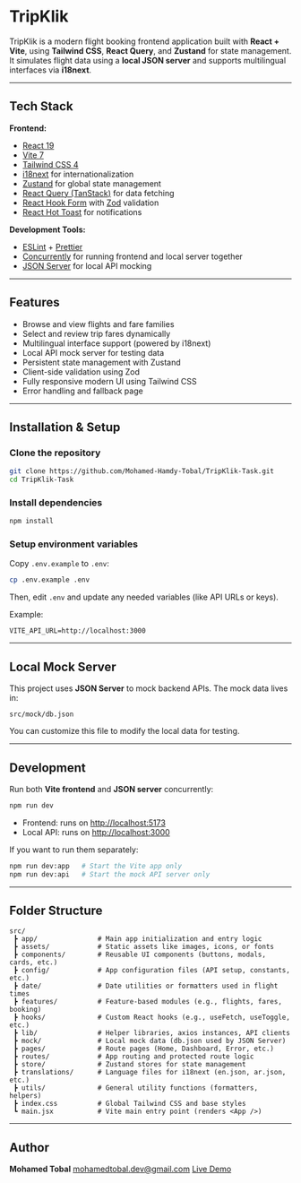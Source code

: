 #  TripKlik

TripKlik is a modern flight booking frontend application built with **React + Vite**, using **Tailwind CSS**, **React Query**, and **Zustand** for state management.
It simulates flight data using a **local JSON server** and supports multilingual interfaces via **i18next**.

---

## Tech Stack

**Frontend:**

* [React 19](https://react.dev/)
* [Vite 7](https://vitejs.dev/)
* [Tailwind CSS 4](https://tailwindcss.com/)
* [i18next](https://www.i18next.com/) for internationalization
* [Zustand](https://github.com/pmndrs/zustand) for global state management
* [React Query (TanStack)](https://tanstack.com/query/latest) for data fetching
* [React Hook Form](https://react-hook-form.com/) with [Zod](https://zod.dev/) validation
* [React Hot Toast](https://react-hot-toast.com/) for notifications

**Development Tools:**

* [ESLint](https://eslint.org/) + [Prettier](https://prettier.io/)
* [Concurrently](https://www.npmjs.com/package/concurrently) for running frontend and local server together
* [JSON Server](https://github.com/typicode/json-server) for local API mocking

---

## Features

* Browse and view flights and fare families
* Select and review trip fares dynamically
* Multilingual interface support (powered by i18next)
* Local API mock server for testing data
* Persistent state management with Zustand
* Client-side validation using Zod
* Fully responsive modern UI using Tailwind CSS
* Error handling and fallback page

---

## Installation & Setup

### Clone the repository

```bash
git clone https://github.com/Mohamed-Hamdy-Tobal/TripKlik-Task.git
cd TripKlik-Task
```

### Install dependencies

```bash
npm install
```

### Setup environment variables

Copy `.env.example` to `.env`:

```bash
cp .env.example .env
```

Then, edit `.env` and update any needed variables (like API URLs or keys).

Example:

```
VITE_API_URL=http://localhost:3000
```

---

## Local Mock Server

This project uses **JSON Server** to mock backend APIs.
The mock data lives in:

```
src/mock/db.json
```

You can customize this file to modify the local data for testing.

---

## Development

Run both **Vite frontend** and **JSON server** concurrently:

```bash
npm run dev
```

* Frontend: runs on [http://localhost:5173](http://localhost:5173)
* Local API: runs on [http://localhost:3000](http://localhost:3000)

If you want to run them separately:

```bash
npm run dev:app   # Start the Vite app only
npm run dev:api   # Start the mock API server only
```

---

## Folder Structure

```
src/
 ┣ app/               # Main app initialization and entry logic
 ┣ assets/            # Static assets like images, icons, or fonts
 ┣ components/        # Reusable UI components (buttons, modals, cards, etc.)
 ┣ config/            # App configuration files (API setup, constants, etc.)
 ┣ date/              # Date utilities or formatters used in flight times
 ┣ features/          # Feature-based modules (e.g., flights, fares, booking)
 ┣ hooks/             # Custom React hooks (e.g., useFetch, useToggle, etc.)
 ┣ lib/               # Helper libraries, axios instances, API clients
 ┣ mock/              # Local mock data (db.json used by JSON Server)
 ┣ pages/             # Route pages (Home, Dashboard, Error, etc.)
 ┣ routes/            # App routing and protected route logic
 ┣ store/             # Zustand stores for state management
 ┣ translations/      # Language files for i18next (en.json, ar.json, etc.)
 ┣ utils/             # General utility functions (formatters, helpers)
 ┣ index.css          # Global Tailwind CSS and base styles
 ┗ main.jsx           # Vite main entry point (renders <App />)
```

---

## Author

**Mohamed Tobal**
[mohamedtobal.dev@gmail.com](mailto:mohamedtobal.dev@gmail.com)
[Live Demo](https://fly-safely.netlify.app/)
